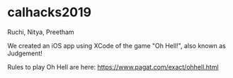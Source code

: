 # calhacks2019
Ruchi, Nitya, Preetham 

We created an iOS app using XCode of the game "Oh Hell!", also known as Judgement!

Rules to play Oh Hell are here: https://www.pagat.com/exact/ohhell.html
